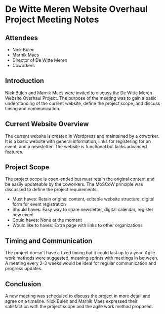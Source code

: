 # De Witte Meren Website Overhaul Project Meeting Notes

## Attendees
* Nick Bulen
* Marnik Maes
* Director of De Witte Meren
* Coworkers

## Introduction
Nick Bulen and Marnik Maes were invited to discuss the De Witte Meren Website Overhaul Project. The purpose of the meeting was to gain a basic understanding of the current website, define the project scope, and discuss timing and communication.

## Current Website Overview
The current website is created in Wordpress and maintained by a coworker. It is a basic website with general information, links for registering for an event, and a newsletter. The website is functional but lacks advanced features.

## Project Scope
The project scope is open-ended but must retain the original content and be easily updateable by the coworkers. The MoSCoW principle was discussed to define the project requirements:
* Must haves: Retain original content, editable website structure, digital form for event registration
* Should haves: Easy way to share newsletter, digital calendar, register new event
* Could haves: None at the moment
* Would like to haves: Extra page with links to other organizations

## Timing and Communication
The project doesn't have a fixed timing but it could last up to a year. Agile work methods were suggested, meaning sprints with meetings in between. A meeting every 2-3 weeks would be ideal for regular communication and progress updates.

## Conclusion
A new meeting was scheduled to discuss the project in more detail and agree on a timeline. Nick Bulen and Marnik Maes expressed their satisfaction with the project scope and the agile work method proposed.